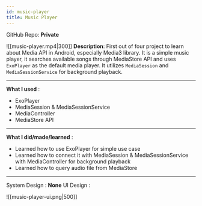 ```yaml
---
id: music-player
title: Music Player
---
```

GitHub Repo: **Private**

![[music-player.mp4|300]]
**Description**: First out of four project to learn about Media API in Android, especially Media3 library. It is a simple music player, it searches available songs through MediaStore API and uses `ExoPlayer` as the default media player. It utilizes `MediaSession` and `MediaSessionService` for background playback.

---
**What I used** :
- ExoPlayer
- MediaSession & MediaSessionService
- MediaController
- MediaStore API
---
**What I did/made/learned** :
- Learned how to use ExoPlayer for simple use case
- Learned how to connect it with MediaSession & MediaSessionService with MediaController for background playback
- Learned how to query audio file from MediaStore
---
System Design : **None**
UI Design :

![[music-player-ui.png|500]]